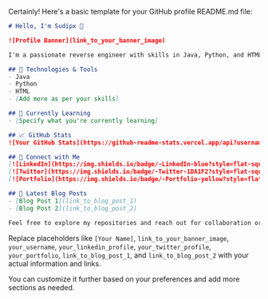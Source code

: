 Certainly! Here's a basic template for your GitHub profile README.md file:

```markdown
# Hello, I'm Sudipx 👋

![Profile Banner](link_to_your_banner_image)

I'm a passionate reverse engineer with skills in Java, Python, and HTML. Constantly exploring and learning in the world of technology.

## 🔧 Technologies & Tools
- Java
- Python
- HTML
- [Add more as per your skills]

## 🌱 Currently Learning
- [Specify what you're currently learning]

## 📈 GitHub Stats
![Your GitHub Stats](https://github-readme-stats.vercel.app/api?username=your_username&show_icons=true&theme=radical)

## 🚀 Connect with Me
[![LinkedIn](https://img.shields.io/badge/-LinkedIn-blue?style=flat-square&logo=linkedin&logoColor=white)](your_linkedin_profile)
[![Twitter](https://img.shields.io/badge/-Twitter-1DA1F2?style=flat-square&logo=twitter&logoColor=white)](your_twitter_profile)
[![Portfolio](https://img.shields.io/badge/-Portfolio-yellow?style=flat-square)](your_portfolio)

## 📝 Latest Blog Posts
- [Blog Post 1](link_to_blog_post_1)
- [Blog Post 2](link_to_blog_post_2)

Feel free to explore my repositories and reach out for collaboration or discussions. Happy coding! 🚀
```

Replace placeholders like `[Your Name]`, `link_to_your_banner_image`, `your_username`, `your_linkedin_profile`, `your_twitter_profile`, `your_portfolio`, `link_to_blog_post_1`, and `link_to_blog_post_2` with your actual information and links.

You can customize it further based on your preferences and add more sections as needed.
